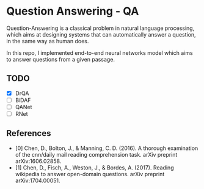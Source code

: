 # Question Answering - QA

Question-Answering is a classical problem in natural language processing, which aims at designing systems that can automatically answer a question, in the same way as human does.

In this repo, I implemented end-to-end neural networks model which aims to answer questions from a given passage.

## TODO

- [x] DrQA
- [ ] BiDAF
- [ ] QANet
- [ ] RNet

## References

- [0] Chen, D., Bolton, J., & Manning, C. D. (2016). A thorough examination of the cnn/daily mail reading comprehension task. arXiv preprint arXiv:1606.02858.
- [1] Chen, D., Fisch, A., Weston, J., & Bordes, A. (2017). Reading wikipedia to answer open-domain questions. arXiv preprint arXiv:1704.00051.
